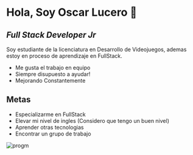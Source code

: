 # Hola, Soy Oscar Lucero 👋
## _Full Stack Developer Jr_

Soy estudiante de la licenciatura en Desarrollo de Videojuegos, ademas estoy en proceso de aprendizaje en FullStack. 


- Me gusta el trabajo en equipo
- Siempre disupuesto a ayudar!      
- Mejorando Constantemente

## Metas

- Especializarme en FullStack
- Elevar mi nivel de ingles (Considero que tengo un buen nivel)
- Aprender otras tecnologias
- Encontrar un grupo de trabajo

![progm](https://user-images.githubusercontent.com/101227384/225639951-ea1b442c-5e19-4c45-b60b-46e7866f5c8c.gif)


